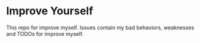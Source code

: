 # Improve Yourself
This repo for improve myself. Issues contain my bad behaviors, weaknesses and TODOs for improve myself.

